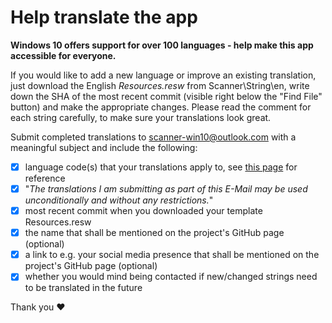 # Help translate the app
**Windows 10 offers support for over 100 languages - help make this app accessible for everyone.**  

If you would like to add a new language or improve an existing translation, just download the English *Resources.resw* from Scanner\String\en, write down the SHA of the most recent commit (visible right below the "Find File" button) and make the appropriate changes. Please read the comment for each string carefully, to make sure your translations look great.  

Submit completed translations to scanner-win10@outlook.com with a meaningful subject and include the following:
- [x] language code(s) that your translations apply to, see <a href='https://docs.microsoft.com/en-us/windows/uwp/publish/supported-languages'>this page</a> for reference
- [x] "*The translations I am submitting as part of this E-Mail may be used unconditionally and without any restrictions.*"
- [x] most recent commit when you downloaded your template Resources.resw
- [x] the name that shall be mentioned on the project's GitHub page (optional)
- [x] a link to e.g. your social media presence that shall be mentioned on the project's GitHub page (optional)
- [x] whether you would mind being contacted if new/changed strings need to be translated in the future

Thank you ♥
